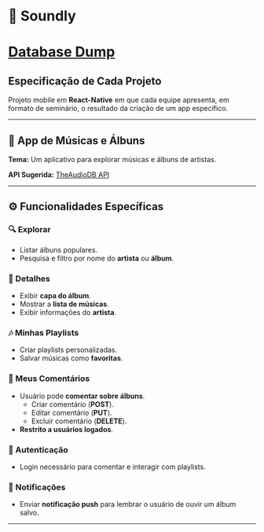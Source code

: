 # 📱 Soundly

# [Database Dump](https://drive.google.com/file/d/1UiNxLYdEhpua8qL5Fc2QsQIFbAFEKTr2/view?usp=sharing)

## Especificação de Cada Projeto

Projeto mobile em **React-Native** em que cada equipe apresenta, em formato de seminário, o resultado da criação de um app específico.

---

## 🎵 App de Músicas e Álbuns

**Tema:** Um aplicativo para explorar músicas e álbuns de artistas.

**API Sugerida:** [TheAudioDB API](https://www.theaudiodb.com/)

---

## ⚙️ Funcionalidades Específicas

### 🔍 Explorar

- Listar álbuns populares.
- Pesquisa e filtro por nome do **artista** ou **álbum**.

### 📖 Detalhes

- Exibir **capa do álbum**.
- Mostrar a **lista de músicas**.
- Exibir informações do **artista**.

### 🎶 Minhas Playlists

- Criar playlists personalizadas.
- Salvar músicas como **favoritas**.

### 💬 Meus Comentários

- Usuário pode **comentar sobre álbuns**.
  - Criar comentário (**POST**).
  - Editar comentário (**PUT**).
  - Excluir comentário (**DELETE**).
- **Restrito a usuários logados**.

### 🔐 Autenticação

- Login necessário para comentar e interagir com playlists.

### 🔔 Notificações

- Enviar **notificação push** para lembrar o usuário de ouvir um álbum salvo.

---
